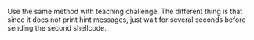 Use the same method with teaching challenge.
The different thing is that since it does not print hint messages, just wait for several seconds before sending the second shellcode.
